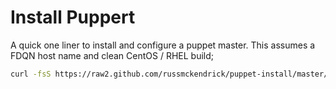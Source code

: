 # Install Puppert

A quick one liner to install and configure a puppet master. This assumes a FDQN host name and clean CentOS / RHEL build;

```bash
curl -fsS https://raw2.github.com/russmckendrick/puppet-install/master/install | bash
```